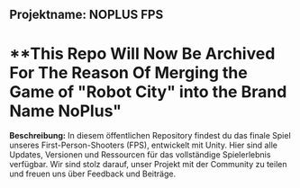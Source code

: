## Projektname: NOPLUS FPS

# **This Repo Will Now Be Archived For The Reason Of Merging the Game of "Robot City" into the Brand Name NoPlus"

**Beschreibung:** 
In diesem öffentlichen Repository findest du das finale Spiel unseres First-Person-Shooters (FPS), entwickelt mit Unity. Hier sind alle Updates, Versionen und Ressourcen für das vollständige Spielerlebnis verfügbar. Wir sind stolz darauf, unser Projekt mit der Community zu teilen und freuen uns über Feedback und Beiträge.
